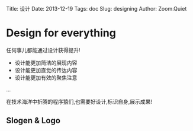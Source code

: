 Title: 设计
Date: 2013-12-19
Tags: doc
Slug: designing
Author: Zoom.Quiet

# Design for everything

任何事儿都能通过设计获得提升!

+ 设计能更加简洁的展现内容
+ 设计能更加直觉的传达内容
+ 设计能更加有效的聚焦注意

...

在技术海洋中折腾的程序猿们,也需要好设计,标识自身,展示成果!


## Slogen & Logo


